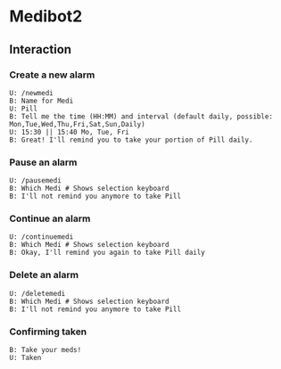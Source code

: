 # Medibot2

## Interaction

### Create a new alarm

```
U: /newmedi
B: Name for Medi
U: Pill
B: Tell me the time (HH:MM) and interval (default daily, possible: Mon,Tue,Wed,Thu,Fri,Sat,Sun,Daily)
U: 15:30 || 15:40 Mo, Tue, Fri
B: Great! I'll remind you to take your portion of Pill daily. 
```

### Pause an alarm

```
U: /pausemedi
B: Which Medi # Shows selection keyboard
B: I'll not remind you anymore to take Pill
```

### Continue an alarm

```
U: /continuemedi
B: Which Medi # Shows selection keyboard
B: Okay, I'll remind you again to take Pill daily
```

### Delete an alarm

```
U: /deletemedi
B: Which Medi # Shows selection keyboard
B: I'll not remind you anymore to take Pill
```

### Confirming taken

```
B: Take your meds!
U: Taken
```